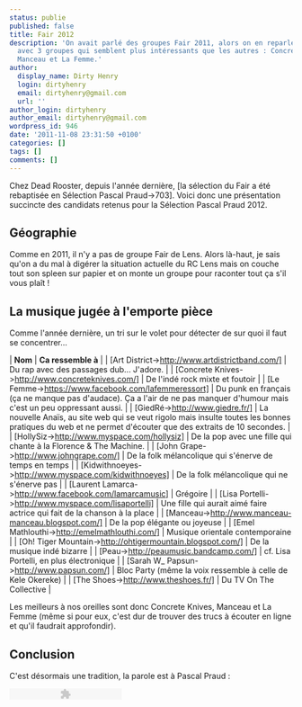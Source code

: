 ```yaml
---
status: publie
published: false
title: Fair 2012
description: 'On avait parlé des groupes Fair 2011, alors on en reparle cette année
  avec 3 groupes qui semblent plus intéressants que les autres : Concrete Knives,
  Manceau et La Femme.'
author:
  display_name: Dirty Henry
  login: dirtyhenry
  email: dirtyhenry@gmail.com
  url: ''
author_login: dirtyhenry
author_email: dirtyhenry@gmail.com
wordpress_id: 946
date: '2011-11-08 23:31:50 +0100'
categories: []
tags: []
comments: []
---
```

Chez Dead Rooster, depuis l'année dernière, [la sélection du Fair a été rebaptisée en Sélection Pascal Praud->703]. Voici donc une présentation succincte des candidats retenus pour la Sélection Pascal Praud 2012.

<h2>Géographie</h2>

Comme en 2011, il n'y a pas de groupe Fair de Lens. Alors là-haut, je sais qu'on a du mal à digérer la situation actuelle du RC Lens mais on couche tout son spleen sur papier et on monte un groupe pour raconter tout ça s'il vous plaît !

<img495>

<h2>La musique jugée à l'emporte pièce</h2>

Comme l'année dernière, un tri sur le volet pour détecter de sur quoi il faut se concentrer...

| __Nom__ | __Ca ressemble à__ |
| [Art District->http://www.artdistrictband.com/] | Du rap avec des passages dub... J'adore. |
| [Concrete Knives->http://www.concreteknives.com/] | De l'indé rock mixte et foutoir |
| [Le Femme->https://www.facebook.com/lafemmeressort] | Du punk en français (ça ne manque pas d'audace). Ça a l'air de ne pas manquer d'humour mais c'est un peu oppressant aussi. |
| [GiedRé->http://www.giedre.fr/] | La nouvelle Anaïs, au site web qui se veut rigolo mais insulte toutes les bonnes pratiques du web et ne permet d'écouter que des extraits de 10 secondes. |
| [HollySiz->http://www.myspace.com/hollysiz] | De la pop avec une fille qui chante à la Florence & The Machine. |
| [John Grape->http://www.johngrape.com/] | De la folk mélancolique qui s'énerve de temps en temps |
| [Kidwithnoeyes->http://www.myspace.com/kidwithnoeyes] | De la folk mélancolique qui ne s'énerve pas |
| [Laurent Lamarca->http://www.facebook.com/lamarcamusic] | Grégoire |
| [Lisa Portelli->http://www.myspace.com/lisaportelli] | Une fille qui aurait aimé faire actrice qui fait de la chanson à la place |
| [Manceau->http://www.manceau-manceau.blogspot.com/] | De la pop élégante ou joyeuse |
| [Emel Mathlouthi->http://emelmathlouthi.com/] | Musique orientale contemporaine |
| [Oh! Tiger Mountain->http://ohtigermountain.blogspot.com/] | De la musique indé bizarre |
| [Peau->http://peaumusic.bandcamp.com/] | cf. Lisa Portelli, en plus électronique |
| [Sarah W_ Papsun->http://www.papsun.com/] | Bloc Party (même la voix ressemble à celle de Kele Okereke)  |
| [The Shoes->http://www.theshoes.fr/] | Du TV On The Collective |

Les meilleurs à nos oreilles sont donc Concrete Knives, Manceau et La Femme (même si pour eux, c'est dur de trouver des trucs à écouter en ligne et qu'il faudrait approfondir).

<h2>Conclusion</h2>

C'est désormais une tradition, la parole est à Pascal Praud :

<object type="application/x-shockwave-flash" data="/squelettes/flash/dewplayer.swf?mp3=IMG/mp3/praud.mp3" width="200" height="20">
<param name="movie" value="dewplayer.swf?mp3=IMG/mp3/praud.mp3" />
</object>
